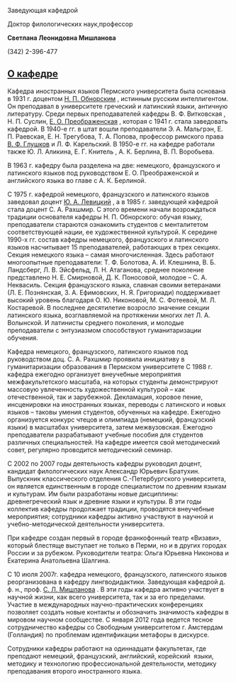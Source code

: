 Заведующая кафедрой
 

 Доктор филологических наук,профессор
 

**Светлана Леонидовна Мишланова** 


 (342) 2-396-477
 


  
[О кафедре](http://www.psu.ru/fakultety/fakultet-sovremennykh-inostrannykh-yazykov-i-literatur/kafedry/kafedra-lingvodidaktiki/o-kafedre)
------------------------------------------------------------------------------------------------------------------------





 Кафедра иностранных языков Пермского университета была основана в 1931 г. доцентом
 [Н. П. Обнорским](http://www.psu.ru/fakultety/filologicheskij-fakultet/o-fakultete-fil/nikolay-p-obnorskiy) 
 , истинным русским интеллигентом. Он преподавал в университете греческий и латинский языки, античную литературу. Среди первых преподавателей кафедры В. Ф. Витковская , Н. П. Суслин,
 [Е. О. Преображенская](http://www.psu.ru/fakultety/fakultet-sovremennykh-inostrannykh-yazykov-i-literatur/kafedry/kafedra-mirovoj-literatury-i-kultury/eo-preobrazhenskaya) 
 , которая с 1941 г. стала заведовать кафедрой. В 1940-е гг. в штат вошли преподаватели Э. А. Мальгрэн, Е. П. Раевская, Е. Н. Трегубова, Т. А. Попова, профессор римского права
 [В. Ф. Глушков](https://ru.wikipedia.org/wiki/%D0%93%D0%BB%D1%83%D1%88%D0%BA%D0%BE%D0%B2,_%D0%92%D0%B0%D1%81%D0%B8%D0%BB%D0%B8%D0%B9_%D0%A4%D1%91%D0%B4%D0%BE%D1%80%D0%BE%D0%B2%D0%B8%D1%87) 
 и Л. Ф. Карельский. В 1950-е гг. на кафедре работали также Ю. Л. Аликина, Е. Г. Книтель , А. К. Берлина, В. П. Воробьева.
 


 В 1963 г. кафедру была разделена на две: немецкого, французского и латинского языков под руководством Е. О. Преображенской и английского языка во главе с А. К. Берлиной.
 



 С 1975 г. кафедрой немецкого, французского и латинского языков заведовал доцент
 [Ю. А. Левицкий](http://www.psu.ru/nauka/napravleniya-nauchnoj-deyatelnosti-i-nauchnye-lidery/filologicheskie-nauki/levitskij-yurij-anatolevich) 
 , а в 1985 г. заведующей кафедрой стала доцент С. А. Рахшмир. С этого времени начали возрождаться традиции основателя кафедры Н. П. Обнорского: обучая языку, преподаватели стараются ознакомить студентов с менталитетом соответствующей нации, ее художественной культурой. К середине 1990-х гг. состав кафедры немецкого, французского и латинского языков насчитывает 15 преподавателей, работающих в трех секциях. Секция немецкого языка – самая многочисленная. Здесь работают многоопытные преподаватели: Т. Ф. Болотова, А. И. Клешнина, В. Б. Ландсберг, Л. В. Эйсфельд, Л. Н. Атаганова, среднее поколение представлено Н. Е. Смирновой, Д. К. Поносовой, молодое – С. А. Неквасиль. Секция французского языка, славная своими ветеранами (Л. Е. Познянская, З. А. Ефимовских, Н. Я. Григориади) поддерживает высокий уровень благодаря О. Ю. Никоновой, М. С. Фотеевой, М. Л. Костаревой. В последнее десятилетие возросло значение секции латинского языка, возглавляемой на протяжении многих лет Л. А. Волынской. И латинисты среднего поколения, и молодые преподаватели с энтузиазмом способствуют гуманитаризации обучения.
 



 Кафедра немецкого, французского, латинского языков под руководством доц. С. А. Рахшмир проявила инициативу в гуманитаризации образования в Пермском университете С 1988 г. кафедра ежегодно организует внеучебные мероприятия межфакультетского масштаба, на которых студенты демонстрируют массовую увлеченность художественной культурой – как отечественной, так и зарубежной. Декламация, хоровое пение, инсценировки на иностранных языках, переводы с латинского и новых языков – таковы умения студентов, обученных на кафедре. Ежегодно организуется конкурс чтецов и олимпиада (немецкий, французский языки) в масштабах университета, затем межвузовская. Ежегодно преподаватели разрабатывают учебные пособия для студентов различных специальностей. На кафедре имеется свой методический совет, регулярно проводится методический семинар.
 



 С 2002 по 2007 годы деятельность кафедры руководил доцент, кандидат филологических наук Александр Юрьевич Братухин. Выпускник классического отделения С.-Петербургского университета, он является единственным в городе специалистом по древним языкам и культурам. Им были разработаны новые дисциплины: древнегреческий язык и древние языки и культуры. В эти годы коллектив кафедры продолжает традиции, проводятся внеучебные мероприятия; сотрудники кафедры активно участвуют в научной и учебно-методической деятельности университета.
 

 При кафедре создан первый в городе франкофонный театр «Визави», который блестяще выступает не только в Перми, но и в других городах России и за рубежом. Руководители театра: Ольга Юрьевна Никонова и Екатерина Анатольевна Шалгина.
 



 С 10 июля 2007г. кафедра немецкого, французского, латинского языков реорганизована в кафедру лингводидактики. Заведующая кафедрой д. ф. н., проф.
 [С. Л. Мишланова](http://www.psu.ru/personalnye-stranitsy-prepodavatelej/m/svetlana-leonidovna-mishlanova) 
 . В эти годы кафедра активно участвует в научной жизни, как всего университета, так и за его пределами. Участие в международных научно-практических конференциях позволяет создать новые контакты и обозначить значимость кафедры в мировом научном сообществе. С января 2012 года ведется тесное сотрудничество кафедры со Свободным университетом г. Амстердам (Голландия) по проблемам идентификации метафоры в дискурсе.
 



 Сотрудники кафедры работают на одиннадцати факультетах, где преподают немецкий, французский, английский, корейский  языки, методику и технологию профессиональной деятельности, методику преподавания второго иностранного языка.
